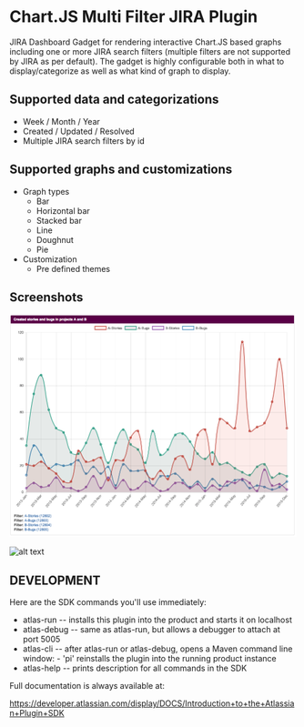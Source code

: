 # Chart.JS Multi Filter JIRA Plugin
JIRA Dashboard Gadget for rendering interactive Chart.JS based graphs including one or more JIRA search filters (multiple filters are not supported by JIRA as 
per default).
 The gadget is highly configurable both in what to display/categorize as well as what kind of graph to display.

## Supported data and categorizations
* Week / Month / Year
* Created / Updated / Resolved
* Multiple JIRA search filters by id

## Supported graphs and customizations
* Graph types
  * Bar
  * Horizontal bar
  * Stacked bar
  * Line
  * Doughnut
  * Pie
* Customization
  * Pre defined themes

## Screenshots

![alt text](https://github.com/andnyb/chartjs-multifilter-jira-plugin/raw/master/src/main/resources/images/screenshot-line.png "Line graph")

![alt text](https://github.com/andnyb/chartjs-multifilter-jira-plugin/raw/master/src/main/resources/images/screenshot-stackedbar.png "Stacked bar
graph")

## DEVELOPMENT

Here are the SDK commands you'll use immediately:

* atlas-run   -- installs this plugin into the product and starts it on localhost
* atlas-debug -- same as atlas-run, but allows a debugger to attach at port 5005
* atlas-cli   -- after atlas-run or atlas-debug, opens a Maven command line window:
                 - 'pi' reinstalls the plugin into the running product instance
* atlas-help  -- prints description for all commands in the SDK

Full documentation is always available at:

https://developer.atlassian.com/display/DOCS/Introduction+to+the+Atlassian+Plugin+SDK

